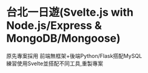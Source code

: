 # 台北一日遊(Svelte.js with Node.js/Express & MongoDB/Mongoose)  
原先專案採用 前端無框架+後端Python/Flask搭配MySQL  
練習使用Svelte並搭配不同工具,重製專案


